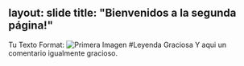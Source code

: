 layout: slide
title: "Bienvenidos a la segunda página!"
---
Tu Texto
Format: ![Primera Imagen](https://imgur.com/nKk2qEh)
#Leyenda Graciosa
Y aqui un comentario igualmente gracioso.
